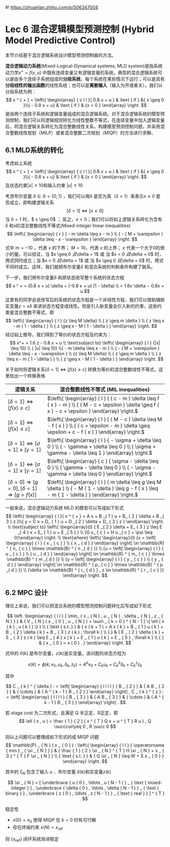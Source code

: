#! https://zhuanlan.zhihu.com/p/506347004
# Lec 6 混合逻辑模型预测控制 (Hybrid Model Predictive Control)

本节介绍基于混合逻辑系统设计模型预测控制器的方法。

**混合逻辑动力系统**(Mixed-Logical-Dynamical systems, MLD system)是指系统动力学$x^+ = f(x, u)$ 中既有连续变量又有逻辑变量的系统。典型的混合逻辑系统可以是由多个连续子系统组成的**分段系统**，每个系统在某些情况下运行；可以是具有**分段线性的输出函数**的线性系统；也可以是**离散输入**（输入为开或者关）。我们以分段系统为例：
$$
x ^ { + } = \left\{ \begin{array} { c l l }{ 0.8 x + u } & \text { if } &{ x \geq 0 }\\{ - 0.8 x + u} & \text { if } & {x < 0 } \end{array} \right.
$$
是由两个连续子系统和逻辑变量组成的混合逻辑系统。对于混合逻辑系统的模型预测控制，我们可以将逻辑规则转化为线性整数不等式，在连续变量中加入逻辑变量后，将混合逻辑关系转化为混合整数线性关系，构建模型预测控制问题，并采用混合整数线性规划（MILP）或者混合整数二次规划（MIQP）的方法进行求解。

## 6.1 MLD系统的转化

考虑如上系统
$$
x ^ { + } = \left\{ \begin{array} { c l l }{ 0.8 x + u } & \text { if } &{ x \geq 0 }\\{ - 0.8 x + u} & \text { if } & {x < 0 } \end{array} \right.
$$
及状态约束$|x| \leq 10$和输入约束 $|u| \leq 10$

考虑布尔变量 $\delta \in \mathbb{B} = \{0, 1\}$ ，我们可以用$\delta$ 是否为真（$\delta = 1$）来表示$x \geq 0$ 是否成立，即构建逻辑关系
$$
[\delta = 1] \Leftrightarrow [x \geq 0]
$$
当 $\delta = 1$ 时，$ x \geq 0$ ； 反之，$x < 0$；我们可以将如上逻辑关系转化为含有 $\delta$ 和$x$的混合整数线性不等式(Mixed-integer linear inequalities)
$$
\left\{ \begin{array} { r } { - m \delta \leq x - m } \\ { - ( M + \varepsilon ) \delta \leq - x - \varepsilon } \end{array} \right.
$$
式中 $m= -10$ ，代表 $x$ 的下界； $M = 10$，代表 $x$ 的上界； $\varepsilon$ 代表一个大于0的很小的量。可以验证，当 $x \geq 0 $且$\delta = 1$  或 当 $x < 0 $且$\delta = 0$ 时，两式同时成立；当 $x < 0 $且$\delta = 1$  或 当 $x \geq 0 $且$\delta = 0$ 时，两式不同时成立。这样，我们就把布尔变量$\delta$ 和混合系统的判断条件构建了联系。

下一步，我们用布尔变量$\delta$ 和原状态改写整个系统的状态方程
$$
x ^ + = (0.8 x + u) \delta + (-0.8 x + u) (1 - \delta) \\
=  1.6x \delta − 0.8x + u
$$
这里有的同学会说改写后的系统的状态方程是一个非线性方程，我们可以借助辅助实变量$z = x \delta$ 来讲状态方程变成线性。但是引入新变量会引入新的约束，这些约束是混合整数不等式，即
$$
\left\{ \begin{array} { l } {z \leq M \delta} \\ { z \geq m \delta } \\ { z \leq x - m ( 1 - \delta ) } \\ { z \geq x - M ( 1 - \delta ) } \end{array} \right.
$$
经过如上推导，我们得到了等价的状态方程及约束为：
$$
x^+ = 1.6 z - 0.8 x + u \\
\text{subject to} \left\{ \begin{array} { l } {|x| \leq 10} \\ { |u| \leq 10} \\{ - m \delta \leq x - m } \\ { - ( M + \varepsilon ) \delta \leq - x - \varepsilon } \\ {z \leq M \delta} \\ { z \geq m \delta } \\ { z \leq x - m ( 1 - \delta ) } \\ { z \geq x - M ( 1 - \delta ) } \end{array} \right.
$$

关于如何将逻辑关系$[ \delta = 1 ] \Leftrightarrow [ f ( x ) \geq c ]$ 转换为等价的混合整数线性不等式，这里给出一个转换表格

| 逻辑关系                                                     | 混合整数线性不等式 (MIL inequalities)                        |
| ------------------------------------------------------------ | ------------------------------------------------------------ |
| $[ \delta = 1 ] \Leftrightarrow [ f ( x ) \geq c ]$          | $\left\{ \begin{array} { l } { ( c - m ) \delta \leq f ( x ) - m } \\ { ( M - c + \epsilon ) \delta \geq f ( x ) - c + \epsilon } \end{array} \right.$ |
| $[ \delta = 1 ] \Leftrightarrow [ f ( x ) \leq c ]$          | $\left\{ \begin{array} { l } { ( M - c ) \delta \leq M - f ( x ) } \\ { ( c + \epsilon - m ) \delta \geq \epsilon + c - f ( x ) } \end{array} \right.$ |
| $[ \delta = 1 ] \Leftrightarrow [ \sigma = 1 ] \wedge [ \gamma = 1 ]$ | $\left\{ \begin{array} { l } { - \sigma + \delta \leq 0 } \\ { - \gamma + \delta \leq 0 } \\ { \sigma + \gamma - \delta \leq 1 } \end{array} \right.$ |
| $[ \delta = 1 ] \Leftrightarrow [ \sigma = 1 ] \vee [ \gamma = 1 ]$ | $\left\{ \begin{array} { c } { \sigma - \delta \leq 0 } \\ { \gamma - \delta \leq 0 } \\ { - \sigma - \gamma + \delta \leq 0 } \end{array} \right.$ |
| $[ \delta = 0 ] \Rightarrow [ g = 0 ] , [ \delta = 1 ] \Rightarrow [ g = f ( x ) ]$ | $\left\{ \begin{array} { l } { m \delta \leq g \leq M \delta } \\ { - M ( 1 - \delta ) \leq g - f ( x ) \leq - m ( 1 - \delta ) } \end{array} \right.$ |

一般来说，混合逻辑动力系统 MLD 的模型可以写成如下形式
$$
\left\{ \begin{array} { l }{ x ^ { + } = A x + B _{ 1 } u + B_ { 2 } \delta + B _{ 3 } z }\\{ y = C x + D_ { 1 } u + D _{ 2 } \delta + D_ { 3 } z } \end{array} \right. \\
\text{subject to} \left\{ \begin{array}{l} { E _{ 2 } \delta + E_ { 3 } z \leq E _{ 4 } x + E_ { 1 } u + E _{ 5 } } \\ {G x_ { c } + H u _{ c } + \psi \leq 0}\end{array} \right. \\
\text{where} \left\{ \begin{array}{l} {x = \left[ \begin{array} { l } { x _ { c } } \\ { x _ { d } } \end{array} \right] \in \mathbb{R} ^  { n_ { c } } \times \mathbb{B} ^  { n _{ d } }} \\ {u = \left[ \begin{array} { l } { u _ { c } } \\ { u _ { d } } \end{array} \right] \in \mathbb{R} ^  { m_ { c } } \times \mathbb{B} ^  { m _{ d } }} \\ {y = \left[ \begin{array} { l } { y _ { c } } \\ { y _ { d } } \end{array} \right] \in \mathbb{R} ^  { p_ { c } } \times \mathbb{B} ^  { p _{ d } }} \\ {\delta \in \mathbb{B} ^  { r_ { d } } , z \in \mathbb{R} ^  { r _ { c } }} \end{array} \right.
$$

## 6.2 MPC 设计

理论上来说，我们可以把混合系统的模型预测控制问题转化后写成如下形式

$$
\left. \begin{array} { l l } { \min_ { x _ { N } , u _ { N } , \delta _ { N } , z _ { N } } } & { V _ { N } ( x _ { 0 } , u _ { N } ) = \sum _ { k = 0 } ^ { N - 1 } \{ \ell ( x ( k ) , u ( k ) ) \} } \\ { \text { s.t. } } & { x ( k + 1 ) = A x ( k ) + B _ { 1 } u ( k ) + B _ { 2 } \delta ( k ) + B _ { 3 } z ( k ) , \forall k } \\ { } & { E _ { 2 } \delta ( k ) + E _ { 3 } z ( k ) \leq E _ { 4 } x ( k ) + E _ { 1 } u ( k ) + E _ { 5 } , \forall k } \\ { } & { x _ { 0 } = x ( 0 ) . } \end{array} \right.
$$

式中的 $\delta(k)$ 是布尔变量，$z ( k )$是实变量。该问题的状态方程为

$$
x ( k ) = \phi ( k ; x _ { 0 } , u _ { k } , \delta _ { k } , z _ { k } ) = A ^ { k } x _ { 0 } + C _ { k } u _ { k } + C _ { k } ^ { \delta } \delta _ { k } + C _ { k } ^ { z } z _ { k }
$$

其中

$$
C _ { k } ^ { \delta } : = \left[ \begin{array} { l l l l } { B _ { 2 } } & { A B _ { 2 } } & { \cdots } & { A ^ { k - 1 } B _ { 2 } } \end{array} \right] , C _ { k } ^ { z } : = \left[ \begin{array} { l l l l } { B _ { 3 } } & { A B _ { 3 } } & { \cdots } & { A ^ { k - 1 } B _ { 3 } } \end{array} \right] .
$$

若 stage cost 为二次形式，且满足 Q 半正定、R正定，即
$$
\ell ( x , u ) = \frac { 1 } { 2 } ( x ^ { T } Q x + u ^ { T } R u ) , Q \succcurlyeq 0 , R \succ 0
$$

则以上问题可以整理成如下形式的成 MIQP 问题
$$
\mathbb{P} _ { N } ( x _ { 0 } ) : \left\{ \begin{array} { l l } { \operatorname { min } _ { \xi _ { N } } } & { \frac { 1 } { 2 } \xi _ { N } ^ { T } H \xi _ { N } + x _ { 0 } ^ { T } F \xi _ { N } } \\ { \text { s.t. } } & { G \xi _ { N } \leq W + S x _ { 0 } } \end{array} \right.
$$


其中的 $\xi _ { N }$ 包含了输入 $u$ 、布尔变量 $\delta(k)$和实变量$z ( k )$

$$
\xi _ { N } = [ \underbrace { u ( 0 ) , \ldots , u ( N - 1 ) } _ { \text { mixed-integer } } , \underbrace { \delta ( 0 ) , \ldots , \delta ( N - 1 ) } _ { \text { binary } } , \underbrace { z ( 0 ) , \ldots , z ( N - 1 ) } _ { \text { real } } ] ^ { T }
$$





稳定性

- $x ( 0 ) = x _ { 0 }$ 使得 MIQP 在 $k = 0$ 时有可行解
- 存在终端约束 $x(N) = x_{\text{ref}}$

则 $\{x_{\text{ref}}\}$ 闭环系统渐进稳定

